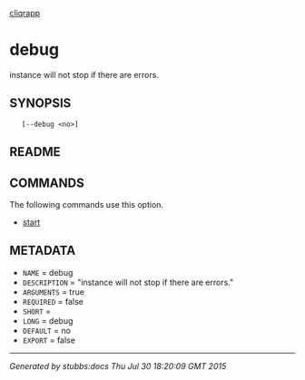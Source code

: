 [cliqrapp](../../index.html)

# debug

instance will not stop if there are errors.

## SYNOPSIS

       [--debug <no>]

## README



## COMMANDS

The following commands use this option.

* [start](../../commands/start/index.html)

## METADATA

* `NAME` = debug
* `DESCRIPTION` = "instance will not stop if there are errors."
* `ARGUMENTS` = true
* `REQUIRED` = false
* `SHORT` = 
* `LONG` = debug
* `DEFAULT` = no
* `EXPORT` = false

----

*Generated by stubbs:docs Thu Jul 30 18:20:09 GMT 2015*

